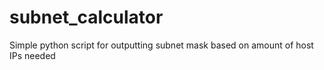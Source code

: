 # subnet_calculator
Simple python script for outputting subnet mask based on amount of host IPs needed
